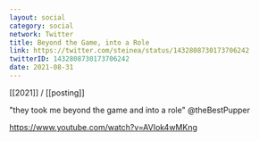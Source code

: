 ```yaml
---
layout: social
category: social
network: Twitter
title: Beyond the Game, into a Role
link: https://twitter.com/steinea/status/1432808730173706242
twitterID: 1432808730173706242
date: 2021-08-31
---
```


[[2021]] / [[posting]]

"they took me beyond the game and into a role" @theBestPupper

<https://www.youtube.com/watch?v=AVIok4wMKng>
